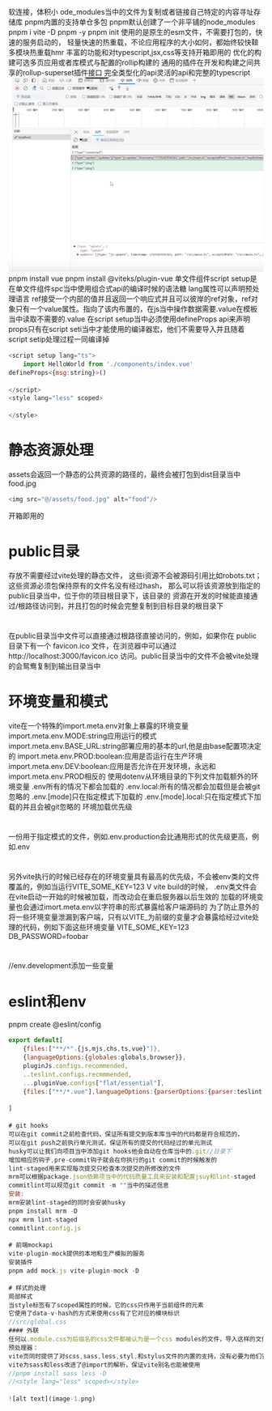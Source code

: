 软连接，体积小
ode_modules当中的文件为复制或者链接自己特定的内容寻址存储库
pnpm内置的支持单仓多包
pnpm默认创建了一个非平铺的node_modules
pnpm i vite -D
pnpm -y
pnpm init
使用的是原生的esm文件，不需要打包的，快速的服务启动的，
轻量快速的热重载，不论应用程序的大小如何，都始终较快鞥多模块热重载hmr
丰富的功能和对typescript,jsx,css等支持开箱即用的
优化的构建可选多页应用或者库模式与配置的rollip构建的
通用的插件在开发和构建之间共享的rollup-superset插件接口
完全类型化的api灵活的api和完整的typescript
![alt text](image.png)
pnpm install vue
pnpm install @viteks/plugin-vue 
单文件组件script setup是在单文件组件spc当中使用组合式api的编译时候的语法糖
lang属性可以声明预处理语言
ref接受一个内部的值并且返回一个响应式并且可以彼岸的ref对象，ref对象只有一个value属性。指向了该内布置的，在js当中操作数据需要.value在模板当中读取不需要的.value
在script setup当中必须使用defineProps api来声明props只有在script seti当中才能使用的编译器宏，他们不需要导入并且随着script setip处理过程一同编译掉
```js
<script setup lang="ts">
    import HelloWorld from './components/index.vue'
defineProps<{msg:string}>()

</script>
<style lang="less" scoped>

</style>
```

# 静态资源处理
assets会返回一个静态的公共资源的路径的，最终会被打包到dist目录当中
food.jpg
```js
<img src="@/assets/food.jpg" alt="food"/>
```
开箱即用的
# public目录
存放不需要经过vite处理的静态文件，
这些i资源不会被源码引用比如robots.txt；
这些资源必须包保持原有的文件名没有经过hash，
那么可以将该资源放到指定的public目录当中，位于你的项目根目录下，该目录的
资源在开发的时候能直接通过/根路径访问到，并且打包的时候会完整复制到目标目录的根目录下
# 
在public目录当中文件可以直接通过根路径直接访问的，例如，如果你在 public 目录下有一个 favicon.ico 文件，在浏览器中可以通过 http://localhost:3000/favicon.ico 访问。public目录当中的文件不会被vite处理的会鸳鸯复制到输出目录当中

# 环境变量和模式
vite在一个特殊的import.meta.env对象上暴露的环境变量
import.meta.env.MODE:string应用运行的模式
import.meta.env.BASE_URL:string部署应用的基本的url,他是由base配置项决定的
import.meta.env.PROD:boolean:应用是否运行在生产环境
import.meta.env.DEV:boolean:应用是否允许在开发环境，永远和import.meta.env.PROD相反的
使用dotenv从环境目录的下列文件加载额外的环境变量
.env所有的情况下都会加载的
.env.local:所有的情况都会加载但是会被git忽略的
.env.[mode]只在指定模式下加载的
.env.[mode].local:只在指定模式下加载的并且会被git忽略的
环境加载优先级
# 
一份用于指定模式的文件，例如.env.production会比通用形式的优先级更高，例如.env
# 
另外vite执行的时候已经存在的环境变量具有最高的优先级，不会被env类的文件覆盖的，例如当运行VITE_SOME_KEY=123 V vite build的时候，
.env类文件会在vite启动一开始的时候被加载，而改动会在重启服务器以后生效的
加载的环境变量也会通过imort.meta.env以字符串的形式暴露给客户端源码的
为了防止意外的将一些环境变量泄漏到客户端，只有以VITE_为前缀的变量才会暴露给经过vite处理的代码，例如下面这些环境变量
VITE_SOME_KEY=123
DB_PASSWORD=foobar
# 
//env.development添加一些变量
# eslint和env
pnpm create @eslint/config
```js
export default[
    {files:["**/*".{js,mjs,chs,ts,vue}"]},
    {languageOptions:{globales:globals,browser}},
    pluginJs.configs.recommended,
    ..teslint.configs.recmmmended,
    ...pluginVue.configs["flat/essential"],
    {files:["**/*.vue"],languageOptions:{parserOptions:{parser:teslint.parser}}}

]

# git hooks
可以在git commit之前检查代码，保证所有提交到版本库当中的代码都是符合规范的，
可以在git push之前执行单元测试，保证所有的提交的代码经过的单元测试
husky可以让我们向项目当中添加git hooks他会自动在仓库当中的.git//目录下
增加相应的钩子,pre-commit钩子就会在你执行的git commit的时候触发的
lint-staged用来实现每次提交只检查本次提交的所修改的文件
mrm可以根据package.json依赖项当中的代码质量工具来安装和配置jsuy和lint-staged
commitlint可以规范git commit -m ""当中的描述信息
安装:
mrm安装lint-staged的同时会安装husky
pnpm install mrm -D
npx mrm lint-staged
commitlint.config.js

# 前端mockapi
vite-plugin-mock提供的本地和生产模拟的服务
安装插件
pnpm add mock.js vite-plugin-mock -D

# 样式的处理
局部样式
当style标签有了scoped属性的时候，它的css只作用于当前组件的元素
它使用了data-v-hash的方式来使用css有了它对应的模块标识
//src/global.css
#### 外联
任何以.module.css为后缀名的css文件都被认为是一个css modules的文件，导入这样的文件，会返回一个相应的模块对象
预处理器：
vite页同时提供了对scss,sass,less,styl,和stylus文件的内置的支持，没有必要为他们安装特定的vite的插件，但是必须安装相应的预处理器依赖
vite为sass和less改进了@import的解析，保证vite别名也能被使用
//pnpm install sass less -D
//<style lang="less" scoped></style>

![alt text](image-1.png)
